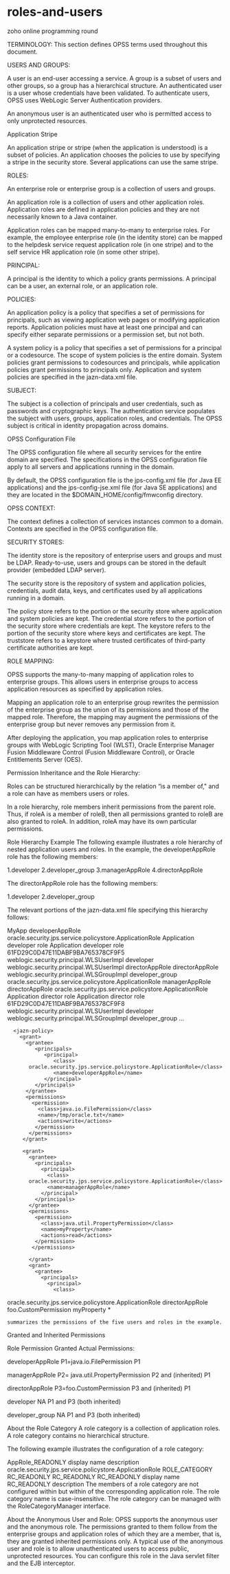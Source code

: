 # roles-and-users
zoho online programming round

TERMINOLOGY:
This section defines OPSS terms used throughout this document.

USERS AND GROUPS:

A user is an end-user accessing a service. A group is a subset of users and other groups, so a group has a hierarchical structure.
An authenticated user is a user whose credentials have been validated. To authenticate users, OPSS uses WebLogic Server Authentication providers.

An anonymous user is an authenticated user who is permitted access to only unprotected resources.

Application Stripe

An application stripe or stripe (when the application is understood) is a subset of policies. An application chooses the policies to use by specifying a stripe in the security store. Several applications can use the same stripe.

ROLES:

An enterprise role or enterprise group is a collection of users and groups.

An application role is a collection of users and other application roles. Application roles are defined in application policies and they are not necessarily known to a Java container.

Application roles can be mapped many-to-many to enterprise roles. For example, the employee enterprise role (in the identity store) can be mapped to the helpdesk service request application role (in one stripe) and to the self service HR application role (in some other stripe).

PRINCIPAL:

A principal is the identity to which a policy grants permissions. A principal can be a user, an external role, or an application role.

POLICIES:

An application policy is a policy that specifies a set of permissions for principals, such as viewing application web pages or modifying application reports. Application policies must have at least one principal and can specify either separate permissions or a permission set, but not both.

A system policy is a policy that specifies a set of permissions for a principal or a codesource. The scope of system policies is the entire domain. System policies grant permissions to codesources and principals, while application policies grant permissions to principals only. Application and system policies are specified in the jazn-data.xml file.

SUBJECT:

The subject is a collection of principals and user credentials, such as passwords and cryptographic keys. The authentication service populates the subject with users, groups, application roles, and credentials. The OPSS subject is critical in identity propagation across domains.

OPSS Configuration File

The OPSS configuration file where all security services for the entire domain are specified. The specifications in the OPSS configuration file apply to all servers and applications running in the domain.

By default, the OPSS configuration file is the jps-config.xml file (for Java EE applications) and the jps-config-jse.xml file (for Java SE applications) and they are located in the $DOMAIN_HOME/config/fmwconfig directory.

OPSS CONTEXT:

The context defines a collection of services instances common to a domain. Contexts are specified in the OPSS configuration file.

SECURITY STORES:

The identity store is the repository of enterprise users and groups and must be LDAP. Ready-to-use, users and groups can be stored in the default provider (embedded LDAP server).

The security store is the repository of system and application policies, credentials, audit data, keys, and certificates used by all applications running in a domain.

The policy store refers to the portion or the security store where application and system policies are kept. The credential store refers to the portion of the security store where credentials are kept. The keystore refers to the portion of the security store where keys and certificates are kept. The truststore refers to a keystore where trusted certificates of third-party certificate authorities are kept.

ROLE MAPPING:

OPSS supports the many-to-many mapping of application roles to enterprise groups. This allows users in enterprise groups to access application resources as specified by application roles.

Mapping an application role to an enterprise group rewrites the permission of the enterprise group as the union of its permissions and those of the mapped role. Therefore, the mapping may augment the permissions of the enterprise group but never removes any permission from it.

After deploying the application, you map application roles to enterprise groups with WebLogic Scripting Tool (WLST), Oracle Enterprise Manager Fusion Middleware Control (Fusion Middleware Control), or Oracle Entitlements Server (OES).

Permission Inheritance and the Role Hierarchy:

Roles can be structured hierarchically by the relation “is a member of," and a role can have as members users or roles.

In a role hierarchy, role members inherit permissions from the parent role. Thus, if roleA is a member of roleB, then all permissions granted to roleB are also granted to roleA. In addition, roleA may have its own particular permissions.

Role Hierarchy Example
The following example illustrates a role hierarchy of nested application users and roles. In the example, the developerAppRole role has the following members:

1.developer
2.developer_group
3.managerAppRole
4.directorAppRole

The directorAppRole role has the following members:

1.developer
2.developer_group

The relevant portions of the jazn-data.xml file specifying this hierarchy follows:

<policy-store>
  <applications>
    <application>
      <name>MyApp</name>
      <app-roles>
        <app-role>
          <name>developerAppRole</name>
          <class>oracle.security.jps.service.policystore.ApplicationRole</class>
          <display-name>Application developer role</display-name>
          <description>Application developer role</description>
          <guid>61FD29C0D47E11DABF9BA765378CF9F5</guid>
          <members>
            <member>
                      <class>weblogic.security.principal.WLSUserImpl</class>
                      <name>developer</name>
            </member>
            <member>
                      <class>weblogic.security.principal.WLSUserImpl</class>
                      <name>directorAppRole</name>
                        <name>directorAppRole</name>
            </member>
            <member>
                      <class>weblogic.security.principal.WLSGroupImpl</class>
                      <name>developer_group</name>
            </member>
            <member>
              <class>
oracle.security.jps.service.policystore.ApplicationRole</class>
              <name>managerAppRole</name>
            </member>
          </members>
        </app-role>
        <app-role>
                          <name>directorAppRole</name>
                          <class>oracle.security.jps.service.policystore.ApplicationRole</class>
                          <display-name>Application director role </display-name>
                          <description>Application director role</description>
                          <guid>61FD29C0D47E11DABF9BA765378CF9F8</guid>
                          <members>
            <member>
                                      <class>weblogic.security.principal.WLSUserImpl</class>
                                      <name>developer</name>
            </member>
            <member>
                                        <class>weblogic.security.principal.WLSGroupImpl</class>
                                        <name>developer_group</name>
            </member>
                                   </members>
         </app-role> ...
       </app-roles>

      <jazn-policy>
        <grant>
          <grantee>
             <principals>
                <principal>
                   <class>
           oracle.security.jps.service.policystore.ApplicationRole</class>
                   <name>developerAppRole</name>
                </principal>
             </principals>
          </grantee>
          <permissions>
            <permission>
              <class>java.io.FilePermission</class>
              <name>/tmp/oracle.txt</name>
              <actions>write</actions>
             </permission>
           </permissions>
         </grant>

         <grant>
           <grantee>
             <principals>
               <principal>
                 <class>
           oracle.security.jps.service.policystore.ApplicationRole</class>
                 <name>managerAppRole</name>
               </principal>
             </principals>
           </grantee>
           <permissions>
             <permission>
               <class>java.util.PropertyPermission</class>
               <name>myProperty</name>
               <actions>read</actions>
             </permission>
            </permissions>

           </grant>
           <grant>
             <grantee>
               <principals>
                 <principal>
                   <class>
oracle.security.jps.service.policystore.ApplicationRole</class>
                   <name>directorAppRole</name>
                 </principal>
               </principals>
             </grantee>
             <permissions>
               <permission>
                 <class>foo.CustomPermission</class>
                 <name>myProperty</name>
                 <actions>*</actions>
               </permission>
             </permissions>
           </grant>
         </jazn-policy>
       </policy-store>

    summarizes the permissions of the five users and roles in the example.
 Granted and Inherited Permissions

Role	Permission Granted	Actual Permissions:

developerAppRole      P1=java.io.FilePermission                  P1

managerAppRole        P2= java.util.PropertyPermission           P2 and (inherited) P1

directorAppRole       P3=foo.CustomPermission                    P3 and (inherited) P1

developer             NA                                         P1 and P3 (both inherited)

developer_group       NA                                         P1 and P3 (both inherited)

About the Role Category
A role category is a collection of application roles. A role category contains no hierarchical structure.

The following example illustrates the configuration of a role category:

<app-roles>
  <app-role>
    <name>AppRole_READONLY</name>
    <display-name>display name</display-name>
    <description>description</description>
    <class>oracle.security.jps.service.policystore.ApplicationRole</class>
    <extended-attributes>
      <attribute>
        <name>ROLE_CATEGORY</name>
        <values>
          <value>RC_READONLY</value>
        </values>
      </attribute>
    </extended-attributes>
  </app-role>
</app-roles>
<role-categories>
  <role-category>
    <name>RC_READONLY</name>
    <display-name>RC_READONLY display name</display-name>
    <description>RC_READONLY description</description>
  </role-category>
</role-categories>
The members of a role category are not configured within <role-category> but within <extended-attributes> of the corresponding application role. The role category name is case-insensitive. The role category can be managed with the RoleCategoryManager interface.
    
  About the Anonymous User and Role:
OPSS supports the anonymous user and the anonymous role. The permissions granted to them follow from the enterprise groups and application roles of which they are a member, that is, they are granted inherited permissions only. A typical use of the anonymous user and role is to allow unauthenticated users to access public, unprotected resources. You can configure this role in the Java servlet filter and the EJB interceptor.
